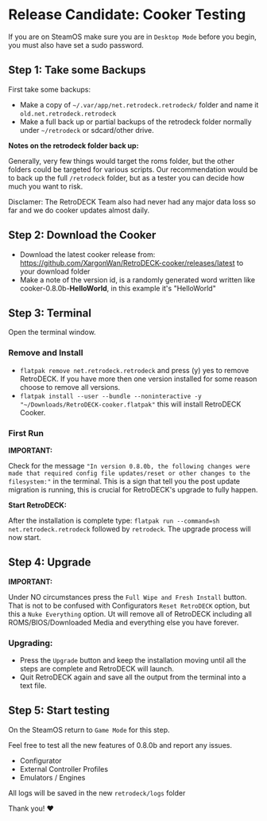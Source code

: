 # Release Candidate: Cooker Testing

If you are on SteamOS make sure you are in `Desktop Mode` before you begin, you must also have set a sudo password.

## Step 1: Take some Backups

First take some backups:

- Make a copy of `~/.var/app/net.retrodeck.retrodeck/` folder and name it `old.net.retrodeck.retrodeck`
- Make a full back up or partial backups of the retrodeck folder normally under `~/retrodeck` or sdcard/other drive.

**Notes on the retrodeck folder back up:**

Generally, very few things would target the roms folder, but the other folders could be targeted for various scripts. Our recommendation would be to back up the full `/retrodeck` folder, but as a tester you can decide how much you want to risk.

Disclamer: The RetroDECK Team also had never had any major data loss so far and we do cooker updates almost daily.



## Step 2: Download the Cooker

- Download the latest cooker release from: https://github.com/XargonWan/RetroDECK-cooker/releases/latest to your download folder
- Make a note of the version id, is a randomly generated word written like cooker-0.8.0b-**HelloWorld**, in this example it's "HelloWorld"

## Step 3: Terminal

Open the terminal window.

### Remove and Install

- `flatpak remove net.retrodeck.retrodeck` and press (y) yes to remove RetroDECK. If you have more then one version installed for some reason choose to remove all versions.
- `flatpak install --user --bundle --noninteractive -y "~/Downloads/RetroDECK-cooker.flatpak"` this will install RetroDECK Cooker.

### First Run

**IMPORTANT:**

Check for the message `"In version 0.8.0b, the following changes were made that required config file updates/reset or other changes to the filesystem:"` in the terminal. This is a sign that tell you the post update migration is running, this is crucial for RetroDECK's upgrade to fully happen.

**Start RetroDECK:**

After the installation is complete type: `flatpak run --command=sh net.retrodeck.retrodeck` followed by `retrodeck`.
The upgrade process will now start.


## Step 4: Upgrade

**IMPORTANT:**

Under NO circumstances press the `Full Wipe and Fresh Install` button. That is not to be confused with Configurators `Reset RetroDECK` option, but this a `Nuke Everything` option. Ut will remove all of RetroDECK including all ROMS/BIOS/Downloaded Media and everything else you have forever.

### Upgrading:

- Press the `Upgrade` button and keep the installation moving until all the steps are complete and RetroDECK will launch.
- Quit RetroDECK again and save all the output from the terminal into a text file.

## Step 5: Start testing

On the SteamOS return to `Game Mode` for this step.

Feel free to test all the new features of 0.8.0b and report any issues.

- Configurator
- External Controller Profiles
- Emulators / Engines

All logs will be saved in the new `retrodeck/logs` folder

Thank you! ❤️
